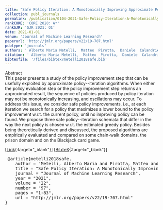```yaml
---
title: "Safe Policy Iteration: A Monotonically Improving Approximate Policy Iteration Approach"
collection: publ_journals
permalink: /publication/0104-2021-Safe-Policy-Iteration-A-Monotonically-Improving-Approximate-Policy-Iteration-Approach
rankCORE: 'CORE 2020: A*'
rankSJR: 'SJR 2021: Q1'
date: 2021-01-01
venue: 'Journal of Machine Learning Research'
paperurl: 'http://jmlr.org/papers/v22/19-707.html'
pubtype: 'journals'
authors: ' Alberto Maria Metelli,  Matteo  Pirotta,  Daniele  Calandriello, and  Marcello  Restelli'
citation: ' Alberto Maria Metelli,  Matteo  Pirotta,  Daniele  Calandriello, and  Marcello  Restelli&quot;Safe Policy Iteration: A Monotonically Improving Approximate Policy Iteration Approach.&quot; Journal of Machine Learning Research, 2021'
bibtexfile: '/files/bibtex/metelli2018safe.bib'
---
```

Abstract
 <br> This paper presents a study of the policy improvement step that can be usefully exploited by approximate policy--iteration algorithms. When either the policy evaluation step or the policy improvement step returns an approximated result, the sequence of policies produced by policy iteration may not be monotonically increasing, and oscillations may occur. To address this issue, we consider safe policy improvements, i.e., at each iteration we search for a policy that maximizes a lower bound to the policy improvement w.r.t. the current policy, until no improving policy can be found. We propose three safe policy--iteration schemata that differ in the way the next policy is chosen w.r.t. the estimated greedy policy. Besides being theoretically derived and discussed, the proposed algorithms are empirically evaluated and compared on some chain-walk domains, the prison domain and on the Blackjack card game. <br> 

 [[Link](http://jmlr.org/papers/v22/19-707.html){:target="_blank"}] [[BibTeX](/files/bibtex/metelli2018safe.bib){:target="_blank"}] 
<pre> @article{metelli2018safe,
    author = "Metelli, Alberto Maria and Pirotta, Matteo and Calandriello, Daniele and Restelli, Marcello",
    title = "Safe Policy Iteration: A Monotonically Improving Approximate Policy Iteration Approach",
    journal = "Journal of Machine Learning Research",
    year = "2021",
    volume = "22",
    number = "97",
    pages = "1-83",
    url = "http://jmlr.org/papers/v22/19-707.html"
} </pre>
